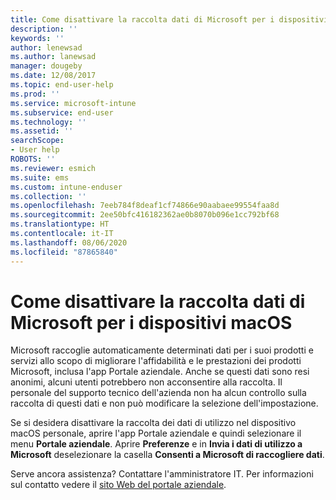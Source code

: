 ```yaml
---
title: Come disattivare la raccolta dati di Microsoft per i dispositivi macOS | Microsoft Docs
description: ''
keywords: ''
author: lenewsad
ms.author: lanewsad
manager: dougeby
ms.date: 12/08/2017
ms.topic: end-user-help
ms.prod: ''
ms.service: microsoft-intune
ms.subservice: end-user
ms.technology: ''
ms.assetid: ''
searchScope:
- User help
ROBOTS: ''
ms.reviewer: esmich
ms.suite: ems
ms.custom: intune-enduser
ms.collection: ''
ms.openlocfilehash: 7eeb784f8deaf1cf74866e90aabaee99554faa8d
ms.sourcegitcommit: 2ee50bfc416182362ae0b8070b096e1cc792bf68
ms.translationtype: HT
ms.contentlocale: it-IT
ms.lasthandoff: 08/06/2020
ms.locfileid: "87865840"
---
```

# <a name="how-to-turn-off-microsoft-data-collection-for-macos-devices"></a>Come disattivare la raccolta dati di Microsoft per i dispositivi macOS

Microsoft raccoglie automaticamente determinati dati per i suoi prodotti e servizi allo scopo di migliorare l'affidabilità e le prestazioni dei prodotti Microsoft, inclusa l'app Portale aziendale. Anche se questi dati sono resi anonimi, alcuni utenti potrebbero non acconsentire alla raccolta. Il personale del supporto tecnico dell'azienda non ha alcun controllo sulla raccolta di questi dati e non può modificare la selezione dell'impostazione.

Se si desidera disattivare la raccolta dei dati di utilizzo nel dispositivo macOS personale, aprire l'app Portale aziendale e quindi selezionare il menu **Portale aziendale**. Aprire **Preferenze** e in **Invia i dati di utilizzo a Microsoft** deselezionare la casella **Consenti a Microsoft di raccogliere dati**.

Serve ancora assistenza? Contattare l'amministratore IT. Per informazioni sul contatto vedere il [sito Web del portale aziendale](https://go.microsoft.com/fwlink/?linkid=2010980).
